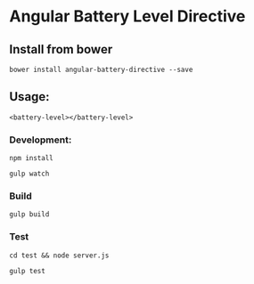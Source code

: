 # Angular Battery Level Directive

## Install from bower

`bower install angular-battery-directive --save`

## Usage:

`<battery-level></battery-level>`

### Development:

`npm install`

`gulp watch`

### Build

`gulp build`

### Test

`cd test && node server.js`

`gulp test`